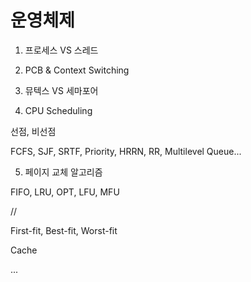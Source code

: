 # 운영체제

1. 프로세스 VS 스레드

2. PCB & Context Switching

3. 뮤텍스 VS 세마포어

4. CPU Scheduling

선점, 비선점

FCFS, SJF, SRTF, Priority, HRRN, RR, Multilevel Queue...

5. 페이지 교체 알고리즘

FIFO, LRU, OPT, LFU, MFU

//

First-fit, Best-fit, Worst-fit

Cache

...
